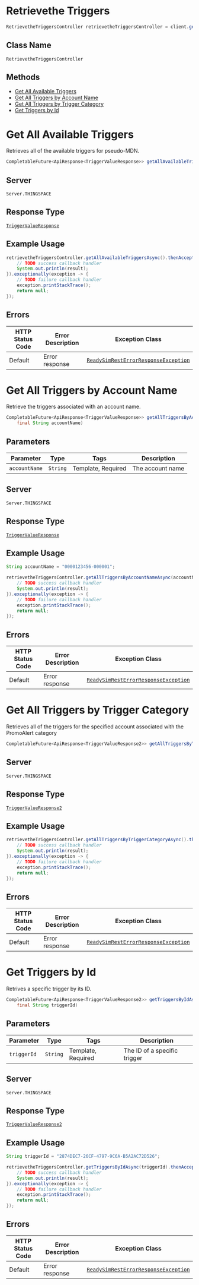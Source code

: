 # Retrievethe Triggers

```java
RetrievetheTriggersController retrievetheTriggersController = client.getRetrievetheTriggersController();
```

## Class Name

`RetrievetheTriggersController`

## Methods

* [Get All Available Triggers](../../doc/controllers/retrievethe-triggers.md#get-all-available-triggers)
* [Get All Triggers by Account Name](../../doc/controllers/retrievethe-triggers.md#get-all-triggers-by-account-name)
* [Get All Triggers by Trigger Category](../../doc/controllers/retrievethe-triggers.md#get-all-triggers-by-trigger-category)
* [Get Triggers by Id](../../doc/controllers/retrievethe-triggers.md#get-triggers-by-id)


# Get All Available Triggers

Retrieves all of the available triggers for pseudo-MDN.

```java
CompletableFuture<ApiResponse<TriggerValueResponse>> getAllAvailableTriggersAsync()
```

## Server

`Server.THINGSPACE`

## Response Type

[`TriggerValueResponse`](../../doc/models/trigger-value-response.md)

## Example Usage

```java
retrievetheTriggersController.getAllAvailableTriggersAsync().thenAccept(result -> {
    // TODO success callback handler
    System.out.println(result);
}).exceptionally(exception -> {
    // TODO failure callback handler
    exception.printStackTrace();
    return null;
});
```

## Errors

| HTTP Status Code | Error Description | Exception Class |
|  --- | --- | --- |
| Default | Error response | [`ReadySimRestErrorResponseException`](../../doc/models/ready-sim-rest-error-response-exception.md) |


# Get All Triggers by Account Name

Retrieve the triggers associated with an account name.

```java
CompletableFuture<ApiResponse<TriggerValueResponse>> getAllTriggersByAccountNameAsync(
    final String accountName)
```

## Parameters

| Parameter | Type | Tags | Description |
|  --- | --- | --- | --- |
| `accountName` | `String` | Template, Required | The account name |

## Server

`Server.THINGSPACE`

## Response Type

[`TriggerValueResponse`](../../doc/models/trigger-value-response.md)

## Example Usage

```java
String accountName = "0000123456-000001";

retrievetheTriggersController.getAllTriggersByAccountNameAsync(accountName).thenAccept(result -> {
    // TODO success callback handler
    System.out.println(result);
}).exceptionally(exception -> {
    // TODO failure callback handler
    exception.printStackTrace();
    return null;
});
```

## Errors

| HTTP Status Code | Error Description | Exception Class |
|  --- | --- | --- |
| Default | Error response | [`ReadySimRestErrorResponseException`](../../doc/models/ready-sim-rest-error-response-exception.md) |


# Get All Triggers by Trigger Category

Retrieves all of the triggers for the specified account associated with the PromoAlert category

```java
CompletableFuture<ApiResponse<TriggerValueResponse2>> getAllTriggersByTriggerCategoryAsync()
```

## Server

`Server.THINGSPACE`

## Response Type

[`TriggerValueResponse2`](../../doc/models/trigger-value-response-2.md)

## Example Usage

```java
retrievetheTriggersController.getAllTriggersByTriggerCategoryAsync().thenAccept(result -> {
    // TODO success callback handler
    System.out.println(result);
}).exceptionally(exception -> {
    // TODO failure callback handler
    exception.printStackTrace();
    return null;
});
```

## Errors

| HTTP Status Code | Error Description | Exception Class |
|  --- | --- | --- |
| Default | Error response | [`ReadySimRestErrorResponseException`](../../doc/models/ready-sim-rest-error-response-exception.md) |


# Get Triggers by Id

Retrives a specific trigger by its ID.

```java
CompletableFuture<ApiResponse<TriggerValueResponse2>> getTriggersByIdAsync(
    final String triggerId)
```

## Parameters

| Parameter | Type | Tags | Description |
|  --- | --- | --- | --- |
| `triggerId` | `String` | Template, Required | The ID of a specific trigger |

## Server

`Server.THINGSPACE`

## Response Type

[`TriggerValueResponse2`](../../doc/models/trigger-value-response-2.md)

## Example Usage

```java
String triggerId = "2874DEC7-26CF-4797-9C6A-B5A2AC72D526";

retrievetheTriggersController.getTriggersByIdAsync(triggerId).thenAccept(result -> {
    // TODO success callback handler
    System.out.println(result);
}).exceptionally(exception -> {
    // TODO failure callback handler
    exception.printStackTrace();
    return null;
});
```

## Errors

| HTTP Status Code | Error Description | Exception Class |
|  --- | --- | --- |
| Default | Error response | [`ReadySimRestErrorResponseException`](../../doc/models/ready-sim-rest-error-response-exception.md) |


